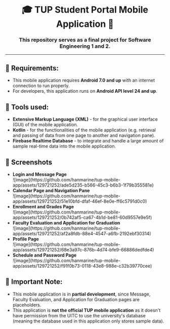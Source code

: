 <h1 align="center">🎓 TUP Student Portal Mobile Application 📱</h1>
<h3 align="center">This repository serves as a final project for Software Engineering 1 and 2.</h3>
<hr>

<h2>🎀 Requirements:</h2>
<ul>
  <li>This mobile application requires <b>Android 7.0 and up</b> with an internet connection to run properly.</li>
  <li>For developers, this application runs on <b>Android API level 24 and up</b>.</li>
</ul>

<h2>🔧 Tools used:</h2>
<ul>
  <li><b>Extensive Markup Language (XML)</b> - for the graphical user interface (GUI) of the mobile application.</li>
  <li><b>Kotlin</b> - for the functionalities of the mobile application (e.g. retrieval and passing of data from one page to another and navigation pane).</li>
  <li><b>Firebase Realtime Database</b> - to integrate and handle a large amount of sample real-time data into the mobile application.</li>
</ul>

<h2>📸 Screenshots</h2>
<ul>
  <li>
    <b>Login and Message Page</b><br>
    ![image](https://github.com/hanmarine/tup-mobile-app/assets/129721252/ade5d235-b566-45c3-b6b3-1f79b355581e)
  </li>
    <li>
    <b>Calendar Page and Navigation Pane</b><br>
    ![image](https://github.com/hanmarine/tup-mobile-app/assets/129721252/51e10bfd-dfaf-46ef-8e0e-ff6c5791d0c0)
  </li>
  <li>
    <b>Enrollment and Grades Page</b><br>
    ![image](https://github.com/hanmarine/tup-mobile-app/assets/129721252/0b742af5-ca67-4b1d-be81-60d9557e9e5f)
  </li>
  <li>
    <b>Faculty Evaluation and Application for Graduation</b><br>
    ![image](https://github.com/hanmarine/tup-mobile-app/assets/129721252/af2a8fdb-88e4-4547-a6fb-2192ebf30314)
  </li>
  <li>
    <b>Profile Page</b><br>
    ![image](https://github.com/hanmarine/tup-mobile-app/assets/129721252/68e3a97c-876b-4d74-bfe9-66886dedfde4)
  </li>
  <li>
    <b>Schedule and Password Page</b><br>
    ![image](https://github.com/hanmarine/tup-mobile-app/assets/129721252/f91f0b73-0118-43e8-988e-c32b39770cee)
  </li>
</ul>

<h2>📝 Important Note:</h2>
<ul>
  <li>This mobile application is in <b>partial development</b>, since Message, Faculty Evaluation, and Application for Graduation pages are placeholders.</li>
  <li>This application is <b>not the official TUP mobile application</b> as it doesn't have permission from the UITC to use the university's database (meaning the database used in this application only stores sample data).</li>
</ul>
